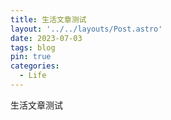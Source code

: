 ```yaml
---
title: 生活文章测试
layout: '../../layouts/Post.astro'
date: 2023-07-03
tags: blog
pin: true
categories:
  - Life
---
```


生活文章测试
